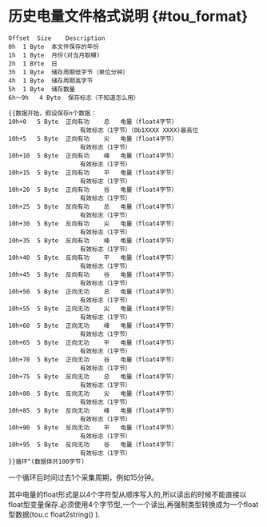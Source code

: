 历史电量文件格式说明 {#tou_format}
===================

	Offset	Size	Description
	0h	1 Byte	本文件保存的年份
	1h	1 Byte	月份(对当月取模)
	2h	1 BYte	日
	3h	1 Byte	储存周期低字节（单位分钟）
	4h	1 Byte	储存周期高字节
	5h	1 Byte	储存数量
	6h～9h	4 Byte	保存标志（不知道怎么用）
	
	{{数据开始，假设保存n个数据：
	10h+0	5 Byte	正向有功	总	电量（float4字节）
						有效标志（1字节）（0b1XXXX XXXX)最高位
	10h+5	5 Byte	正向有功	尖	电量（float4字节）
						有效标志（1字节）
	10h+10	5 Byte	正向有功	峰	电量（float4字节）
						有效标志（1字节）
	10h+15	5 Byte	正向有功	平	电量（float4字节）
						有效标志（1字节）
	10h+20	5 Byte	正向有功	谷	电量（float4字节）
						有效标志（1字节）
	10h+25	5 Byte	反向有功	总	电量（float4字节）
						有效标志（1字节）
	10h+30	5 Byte	反向有功	尖	电量（float4字节）
						有效标志（1字节）
	10h+35	5 Byte	反向有功	峰	电量（float4字节）
						有效标志（1字节）
	10h+40	5 Byte	反向有功	平	电量（float4字节）
						有效标志（1字节）
	10h+45	5 Byte	反向有功	谷	电量（float4字节）
						有效标志（1字节）
	10h+50	5 Byte	正向无功	总	电量（float4字节）
						有效标志（1字节）
	10h+55	5 Byte	正向无功	尖	电量（float4字节）
						有效标志（1字节）
	10h+60	5 Byte	正向无功	峰	电量（float4字节）
						有效标志（1字节）
	10h+65	5 Byte	正向无功	平	电量（float4字节）
						有效标志（1字节）
	10h+70	5 Byte	正向无功	谷	电量（float4字节）
						有效标志（1字节）
	10h+75	5 Byte	反向无功	总	电量（float4字节）
						有效标志（1字节）
	10h+80	5 Byte	反向无功	尖	电量（float4字节）
						有效标志（1字节）
	10h+85	5 Byte	反向无功	峰	电量（float4字节）
						有效标志（1字节）
	10h+90	5 Byte	反向无功	平	电量（float4字节）
						有效标志（1字节）
	10h+95	5 Byte	反向无功	谷	电量（float4字节）
						有效标志（1字节）
	}}循环^(数据体共100字节)

一个循环后时间过去1个采集周期，例如15分钟。

其中电量的float形式是以4个字符型从顺序写入的,所以读出的时候不能直接以float型变量保存.必须使用4个字节型,一个一个读出,再强制类型转换成为一个float型数据(tou.c float2string() ).

